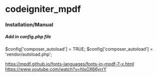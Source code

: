# codeigniter_mpdf

<h3>Installation/Manual</h3>
<h5>Add in config.php file </h5>
$config['composer_autoload'] = TRUE;
$config['composer_autoload'] = 'vendor/autoload.php';

https://mpdf.github.io/fonts-languages/fonts-in-mpdf-7-x.html<br>
https://www.youtube.com/watch?v=hIxOX66yrrY
